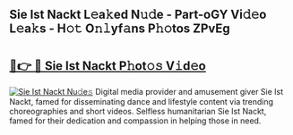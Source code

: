 ## Sie Ist Nackt L𝚎a𝚔ed N𝚞𝚍e - Part-oGY Vi𝚍𝚎o L𝚎a𝚔s - H𝚘𝚝 O𝚗𝚕yf𝚊ns P𝚑𝚘tos ZPvEg

# <h2><a href="http://kf9vu1.oniu.top/?m=Sie+Ist+Nackt">🔗👉 🔴 Sie Ist Nackt P𝚑ot𝚘𝚜 V𝚒d𝚎o</a></h2>

[![Sie Ist Nackt Nu𝚍e𝚜](https://i.imgur.com/0qMVB7G.gif)](http://kf9vu1.oniu.top/?m=Sie+Ist+Nackt)
Digital media provider and amusement giver Sie Ist Nackt, famed for disseminating dance and lifestyle content via trending choreographies and short videos. Selfless humanitarian Sie Ist Nackt, famed for their dedication and compassion in helping those in need.  
